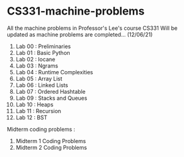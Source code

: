 # CS331-machine-problems
All the machine problems in Professor's Lee's course CS331
Will be updated as machine problems are completed... (12/06/21)

1) Lab 00 : Preliminaries
2) Lab 01 : Basic Python
3) Lab 02 : Iocane
4) Lab 03 : Ngrams
5) Lab 04 : Runtime Complexities
6) Lab 05 : Array List
7) Lab 06 : Linked Lists
8) Lab 07 : Ordered Hashtable
9) Lab 09 : Stacks and Queues
10) Lab 10 : Heaps
11) Lab 11 : Recursion
12) Lab 12 : BST

Midterm coding problems :
1) Midterm 1 Coding Problems
2) Midterm 2 Coding Problems
